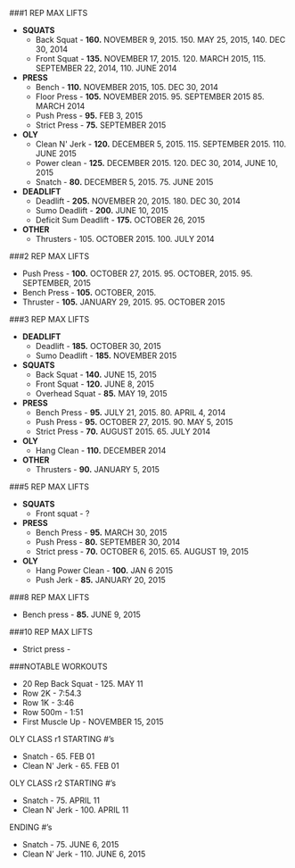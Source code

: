 ###1 REP MAX LIFTS

- **SQUATS**
  - Back Squat - **160.** NOVEMBER 9, 2015. 150. MAY 25, 2015, 140. DEC 30, 2014
  - Front Squat - **135.** NOVEMBER 17, 2015. 120. MARCH 2015, 115. SEPTEMBER 22, 2014, 110. JUNE 2014
- **PRESS**
  - Bench - **110.** NOVEMBER 2015, 105. DEC 30, 2014
  - Floor Press - **105.** NOVEMBER 2015. 95. SEPTEMBER 2015 85. MARCH 2014
  - Push Press - **95.** FEB 3, 2015
  - Strict Press - **75.** SEPTEMBER 2015
- **OLY**
  - Clean N' Jerk - **120.** DECEMBER 5, 2015. 115. SEPTEMBER 2015. 110. JUNE 2015
  - Power clean - **125.** DECEMBER 2015. 120. DEC 30, 2014, JUNE 10, 2015
  - Snatch - **80.** DECEMBER 5, 2015. 75. JUNE 2015
- **DEADLIFT**
  - Deadlift - **205.** NOVEMBER 20, 2015. 180. DEC 30, 2014
  - Sumo Deadlift - **200.** JUNE 10, 2015
  - Deficit Sum Deadlift - **175.** OCTOBER 26, 2015
- **OTHER**
  - Thrusters - 105. OCTOBER 2015. 100. JULY 2014

###2 REP MAX LIFTS

- Push Press - **100.** OCTOBER 27, 2015. 95. OCTOBER, 2015. 95. SEPTEMBER, 2015
- Bench Press - **105.** OCTOBER, 2015.
- Thruster - **105.** JANUARY 29, 2015. 95. OCTOBER 2015

###3 REP MAX LIFTS

- **DEADLIFT**
  - Deadlift - **185.** OCTOBER 30, 2015
  - Sumo Deadlift - **185.** NOVEMBER 2015
- **SQUATS**
  - Back Squat - **140.** JUNE 15, 2015
  - Front Squat - **120.** JUNE 8, 2015
  - Overhead Squat - **85.** MAY 19, 2015
- **PRESS**
  - Bench Press - **95.** JULY 21, 2015. 80. APRIL 4, 2014
  - Push Press - **95.** OCTOBER 27, 2015. 90. MAY 5, 2015
  - Strict Press - **70.** AUGUST 2015. 65. JULY 2014
- **OLY**
  - Hang Clean - **110.** DECEMBER 2014
- **OTHER**
  - Thrusters - **90.** JANUARY 5, 2015

###5 REP MAX LIFTS

- **SQUATS**
  - Front squat - ?
- **PRESS**
  - Bench Press - **95.** MARCH 30, 2015
  - Push Press - **80.** SEPTEMBER 30, 2014
  - Strict press - **70.** OCTOBER 6, 2015. 65. AUGUST 19, 2015
- **OLY**
  - Hang Power Clean - **100.** JAN 6 2015
  - Push Jerk - **85.** JANUARY 20, 2015

###8 REP MAX LIFTS

- Bench press - **85.** JUNE 9, 2015

###10 REP MAX LIFTS

- Strict press -

###NOTABLE WORKOUTS

- 20 Rep Back Squat - 125. MAY 11
- Row 2K - 7:54.3
- Row 1K - 3:46
- Row 500m - 1:51
- First Muscle Up - NOVEMBER 15, 2015

OLY CLASS r1
STARTING #’s

- Snatch - 65. FEB 01
- Clean N' Jerk - 65. FEB 01

OLY CLASS r2
STARTING #’s

- Snatch - 75. APRIL 11
- Clean N' Jerk - 100. APRIL 11

ENDING #’s

- Snatch - 75. JUNE 6, 2015
- Clean N’ Jerk - 110. JUNE 6, 2015